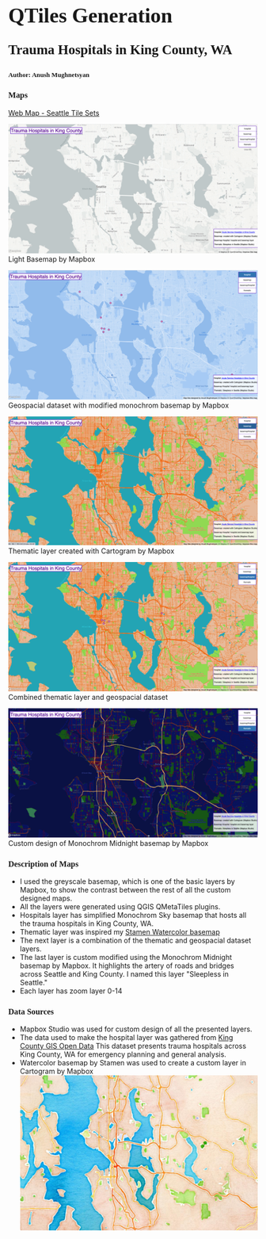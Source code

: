 # **<span style="font-family:'Playfair Display',serif;font-size: 1.5em;">QTiles Generation</span>**

## **<span style="font-family:'Playfair Display',serif;font-size: 1.3em;">Trauma Hospitals in King County, WA</span>**
### **<span style="font-family:'Playfair Display',serif;font-size: 0.8em;">Author: Anush Mughnetsyan</span>**



### **<span style="font-family:'Playfair Display',serif;font-size: 1em;">Maps</span>**
[Web Map - Seattle Tile Sets](https://anushmr.github.io/QTiles-Generation/index.html) 

![Light Mapbox](img/light_Mapbox.png)
Light Basemap by Mapbox

![Hospitals Layer](img/hospital.png)
Geospacial dataset with modified monochrom basemap by Mapbox 

![Basemap Layer](img/basemap_Cartogram.png)
Thematic layer created with Cartogram by Mapbox

![Basemap and Hospitals Layer](img/basemap_hospital.png)
Combined thematic layer and geospacial dataset

![Sleepless in Seattle Theme Layer](img/thematic.png)
Custom design of Monochrom Midnight basemap by Mapbox

### **<span style="font-family:'Playfair Display',serif;font-size: 1em;">Description of Maps</span>**
- I used the greyscale basemap, which is one of the basic  layers by Mapbox, to show the contrast between the rest of all the custom designed maps. 
- All the layers were generated using QGIS QMetaTiles plugins.
- Hospitals layer has simplified Monochrom Sky basemap that hosts all the trauma hospitals in King County, WA.
- Thematic layer was inspired my [Stamen Watercolor basemap](http://maps.stamen.com/#watercolor)
- The next layer is a combination of the thematic and geospacial dataset layers.
- The last layer is custom modified using the Monochrom Midnight basemap by Mapbox. It highlights the artery of roads and bridges across Seattle and King County. I named this layer "Sleepless in Seattle."
- Each layer has zoom layer 0-14


### **<span style="font-family:'Playfair Display',serif;font-size: 1em;">Data Sources</span>**

- Mapbox Studio was used for custom design of all the presented layers.
- The data used to make the hospital layer was gathered from
[King County GIS Open Data](https://gis-kingcounty.opendata.arcgis.com/datasets/kingcounty::acute-service-hospitals-in-king-county-hospitals-point/explore?location=47.542492%2C-121.988865%2C10.00)
This dataset presents trauma hospitals across King County, WA for emergency planning and general analysis.
- Watercolor basemap by Stamen was used to create a custom layer in Cartogram by Mapbox
![Watercolor basemap by Stamen](img/Cartogram_colors.png)